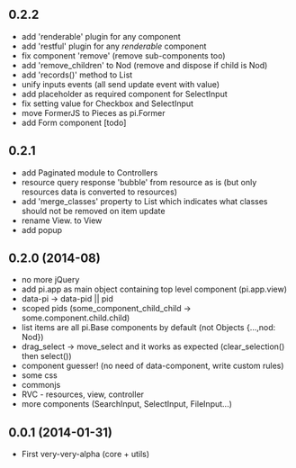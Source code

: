 ## 0.2.2
* add 'renderable' plugin for any component
* add 'restful' plugin for any _renderable_ component
* fix component 'remove' (remove sub-components too)
* add 'remove_children' to Nod (remove and dispose if child is Nod)
* add 'records()' method to List
* unify inputs events (all send update event with value)
* add placeholder as required component for SelectInput
* fix setting value for Checkbox and SelectInput 
* move FormerJS to Pieces as pi.Former
* add Form component [todo]

## 0.2.1 
* add Paginated module to Controllers
* resource query response 'bubble' from resource as is (but only resources data is converted to resources)
* add 'merge_classes' property to List which indicates what classes should not be removed on item update
*  rename View.<Some> to <Some>View
*  add popup  

## 0.2.0 (2014-08)
* no more jQuery
* add pi.app as main object containing top level component (pi.app.view)
* data-pi -> data-pid || pid
* scoped pids (some_component_child_child -> some.component.child.child)
* list items are all pi.Base components by default (not Objects {...,nod: Nod})
* drag_select -> move_select and it works as expected (clear_selection() then select())
* component guesser! (no need of data-component, write custom rules)
* some css
* commonjs
* RVC - resources, view, controller
* more components (SearchInput, SelectInput, FileInput...)

## 0.0.1 (2014-01-31)
* First very-very-alpha (core + utils)
